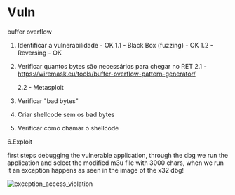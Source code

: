 # Vuln
buffer overflow

1. Identificar a vulnerabilidade - OK
	1.1 - Black Box (fuzzing) - OK
	1.2 - Reversing - OK
	
2. Verificar quantos bytes são necessários para chegar no RET
	2.1 - https://wiremask.eu/tools/buffer-overflow-pattern-generator/
	
	2.2 - Metasploit
	
3. Verificar "bad bytes"

4. Criar shellcode sem os bad bytes

5. Verificar como chamar o shellcode

6.Exploit

first steps debugging the vulnerable application, through the dbg we run the application and select the modified m3u file with 3000 chars, when we run it an exception happens as seen in the image of the x32 dbg!

![exception_access_violation](https://github.com/igusil/Vuln/assets/89313216/8e43e831-a6ef-4076-912f-db946d45f159)

